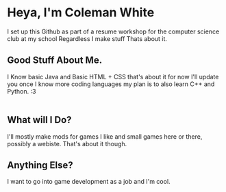 <h1> Heya, I'm Coleman White </h1> 
<p> I set up this Github as part of a resume workshop for the computer science club at my school
Regardless I make stuff
Thats about it. </p>

<h2> Good Stuff About Me. </h2>
I Know basic Java and Basic HTML + CSS that's about it for now 
I'll update you once I know more coding languages my plan is to also learn C++ and Python.
:3
<br>
<br>
<h2> What will I Do? </h2>
I'll mostly make mods for games I like and small games here or there, possibly a webiste. That's about it though.
<br>
<h2> Anything Else? </h2>
I want to go into game development as a job and I'm cool. 
